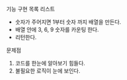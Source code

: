 기능 구현 목록 리스트

- 숫자가 주어지면 1부터 숫자 까지 배열을 만든다.
- 배열 안에 3, 6, 9 숫자를 카운팅 한다.
- 리턴한다.

문제점

1. 코드를 한눈에 알아보기 힘들다.
2. 불필요한 로직이 눈에 보인다.
<!-- ## 🚀 기능 요구 사항

배달이가 좋아하는 369게임을 하고자 한다. 놀이법은 1부터 숫자를 하나씩 대면서, 3, 6, 9가 들어가는 숫자는 숫자를 말하는 대신 3, 6, 9의 개수만큼 손뼉을 쳐야 한다.

숫자 number가 매개변수로 주어질 때, 1부터 number까지 손뼉을 몇 번 쳐야 하는지 횟수를 return 하도록 solution 메서드를 완성하라.

### 제한사항

- number는 1 이상 10,000 이하인 자연수이다.

### 실행 결과 예시

| number | result |
| --- | --- |
| 13 | 4 |
| 33 | 14 | -->
